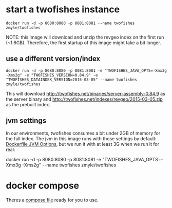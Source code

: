 # start a twofishes instance

```
docker run -d -p 8080:8080 -p 8081:8081 --name twofishes zmyle/twofishes
```

NOTE: this image will download and unzip the revgeo index on the first run (~1.6GB). Therefore, the first startup of this image might take a bit longer.

## use a different version/index

```
docker run -d -p 8080:8080 -p 8081:8081 -e "TWOFISHES_JAVA_OPTS=-Xmx3g -Xms2g" -e "TWOFISHES_VERSION=0.84.9" -e "TWOFISHES_DATAINDEX_VERSION=2015-03-05" --name twofishes zmyle/twofishes
```
This will download http://twofishes.net/binaries/server-assembly-0.84.9 as the server binary and http://twofishes.net/indexes/revgeo/2015-03-05.zip as the prebuilt index.

## jvm settings

In our environments, twofishes consumes a bit under 2GB of memory for the full index. The jvm in this image runs with those settings by default: [Dockerfile JVM Options](https://github.com/zmyle/twofishes/blob/master/Dockerfile#L11), but we run it with at least 3G when we run it for real:

docker run -d -p 8080:8080 -p 8081:8081 -e "TWOFISHES_JAVA_OPTS=-Xmx3g -Xms2g" --name twofishes zmyle/twofishes

# docker compose

Theres a [compose file](https://github.com/zmyle/twofishes/blob/master/composefile.yml) ready for you to use.
